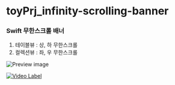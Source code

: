 # toyPrj_infinity-scrolling-banner

### Swift 무한스크롤 배너 

1. 테이블뷰 : 상, 하 무한스크롤
2. 컬렉션뷰 : 좌, 우 무한스크롤

![Preview image](https://github.com/jhy0409/toyPrj_infinity-scrolling-banner/blob/main/preview.gif)


[![Video Label](https://github.com/jhy0409/toyPrj_infinity-scrolling-banner/blob/main/prevRunDebug.jpg)](https://youtu.be/25jZD0f6D_w?si=jm1RTm3irZ9CZbI7)
<!-- 
[![IMAGE ALT TEXT HERE](https://github.com/jhy0409/toyPrj_infinity-scrolling-banner/blob/main/prevRunDebug.jpg)](https://youtu.be/25jZD0f6D_w)
--!>
